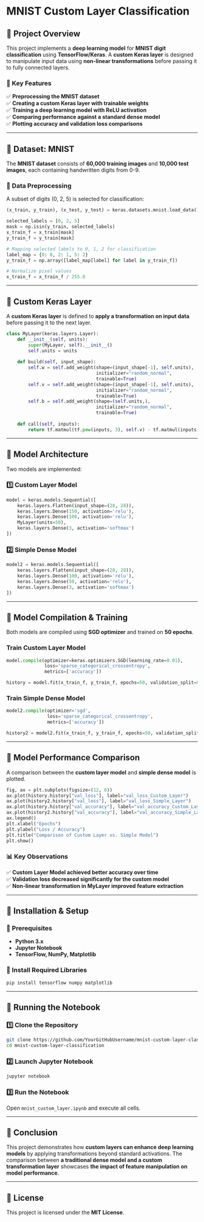 # **MNIST Custom Layer Classification**

## **📌 Project Overview**
This project implements a **deep learning model** for **MNIST digit classification** using **TensorFlow/Keras**. A **custom Keras layer** is designed to manipulate input data using **non-linear transformations** before passing it to fully connected layers.

### **🚀 Key Features**
✅ **Preprocessing the MNIST dataset**  
✅ **Creating a custom Keras layer with trainable weights**  
✅ **Training a deep learning model with ReLU activation**  
✅ **Comparing performance against a standard dense model**  
✅ **Plotting accuracy and validation loss comparisons**  

---

## **📌 Dataset: MNIST**
The **MNIST dataset** consists of **60,000 training images** and **10,000 test images**, each containing handwritten digits from 0-9.

### **📌 Data Preprocessing**
A subset of digits (0, 2, 5) is selected for classification:
```python
(x_train, y_train), (x_test, y_test) = keras.datasets.mnist.load_data()

selected_labels = [0, 2, 5]
mask = np.isin(y_train, selected_labels)
x_train_f = x_train[mask]
y_train_f = y_train[mask]

# Mapping selected labels to 0, 1, 2 for classification
label_map = {0: 0, 2: 1, 5: 2}
y_train_f = np.array([label_map[label] for label in y_train_f])

# Normalize pixel values
x_train_f = x_train_f / 255.0
```

---

## **📌 Custom Keras Layer**
A **custom Keras layer** is defined to **apply a transformation on input data** before passing it to the next layer.
```python
class MyLayer(keras.layers.Layer):
    def __init__(self, units):
        super(MyLayer, self).__init__()
        self.units = units
    
    def build(self, input_shape):
        self.w = self.add_weight(shape=(input_shape[-1], self.units),
                                 initializer="random_normal",
                                 trainable=True)
        self.v = self.add_weight(shape=(input_shape[-1], self.units),
                                 initializer="random_normal",
                                 trainable=True)
        self.b = self.add_weight(shape=(self.units,),
                                 initializer="random_normal",
                                 trainable=True)
    
    def call(self, inputs):
        return tf.matmul(tf.pow(inputs, 3), self.v) - tf.matmul(inputs, self.w) + self.b
```

---

## **📌 Model Architecture**
Two models are implemented:
### **1️⃣ Custom Layer Model**
```python
model = keras.models.Sequential([
    keras.layers.Flatten(input_shape=(28, 28)),
    keras.layers.Dense(150, activation='relu'),
    keras.layers.Dense(100, activation='relu'),
    MyLayer(units=50),
    keras.layers.Dense(3, activation='softmax')
])
```

### **2️⃣ Simple Dense Model**
```python
model2 = keras.models.Sequential([
    keras.layers.Flatten(input_shape=(28, 28)),
    keras.layers.Dense(100, activation='relu'),
    keras.layers.Dense(50, activation='relu'),
    keras.layers.Dense(3, activation='softmax')
])
```

---

## **📌 Model Compilation & Training**
Both models are compiled using **SGD optimizer** and trained on **50 epochs**.

### **Train Custom Layer Model**
```python
model.compile(optimizer=keras.optimizers.SGD(learning_rate=0.01),
              loss='sparse_categorical_crossentropy',
              metrics=['accuracy'])

history = model.fit(x_train_f, y_train_f, epochs=50, validation_split=0.2)
```

### **Train Simple Dense Model**
```python
model2.compile(optimizer='sgd',
               loss='sparse_categorical_crossentropy',
               metrics=['accuracy'])

history2 = model2.fit(x_train_f, y_train_f, epochs=50, validation_split=0.2)
```

---

## **📌 Model Performance Comparison**
A comparison between the **custom layer model** and **simple dense model** is plotted.
```python
fig, ax = plt.subplots(figsize=(12, 6))
ax.plot(history.history["val_loss"], label="val_loss_Custom_Layer")
ax.plot(history2.history["val_loss"], label="val_loss_Simple_Layer")
ax.plot(history.history["val_accuracy"], label="val_accuracy_Custom_Layer")
ax.plot(history2.history["val_accuracy"], label="val_accuracy_Simple_Layer")
ax.legend()
plt.xlabel("Epochs")
plt.ylabel("Loss / Accuracy")
plt.title("Comparison of Custom Layer vs. Simple Model")
plt.show()
```

### **📊 Key Observations**
✅ **Custom Layer Model achieved better accuracy over time**  
✅ **Validation loss decreased significantly for the custom model**  
✅ **Non-linear transformation in MyLayer improved feature extraction**  

---

## **📌 Installation & Setup**
### **📌 Prerequisites**
- **Python 3.x**
- **Jupyter Notebook**
- **TensorFlow, NumPy, Matplotlib**

### **📌 Install Required Libraries**
```bash
pip install tensorflow numpy matplotlib
```

---

## **📌 Running the Notebook**
### **1️⃣ Clone the Repository**
```bash
git clone https://github.com/YourGitHubUsername/mnist-custom-layer-classification.git
cd mnist-custom-layer-classification
```

### **2️⃣ Launch Jupyter Notebook**
```bash
jupyter notebook
```

### **3️⃣ Run the Notebook**
Open `mnist_custom_layer.ipynb` and execute all cells.

---

## **📌 Conclusion**
This project demonstrates how **custom layers can enhance deep learning models** by applying transformations beyond standard activations. The comparison between **a traditional dense model and a custom transformation layer** showcases **the impact of feature manipulation on model performance**.

---

## **📌 License**
This project is licensed under the **MIT License**.

